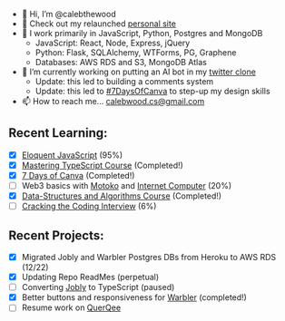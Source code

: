 - 👋 Hi, I’m @calebthewood
- 👀 Check out my relaunched [personal site](https://www.calebwood.dev/)
- 🥞 I work primarily in JavaScript, Python, Postgres and MongoDB
  - JavaScript: React, Node, Express, jQuery
  - Python: Flask, SQLAlchemy, WTForms, PG, Graphene
  - Databases: AWS RDS and S3, MongoDB Atlas
- 🌱 I’m currently working on putting an AI bot in my [twitter clone](https://github.com/calebthewood/flask-warbler)
  - Update: this led to building a comments system 
  - Update: this led to [#7DaysOfCanva](https://github.com/calebthewood/canva-series) to step-up my design skills
- 📫 How to reach me... calebwood.cs@gmail.com

## Recent Learning:
- [x] [Eloquent JavaScript](https://github.com/calebthewood/eloquentJS) (95%)
- [x] [Mastering TypeScript Course](https://github.com/calebthewood/TypeScriptCourse) (Completed!)
- [x] [7 Days of Canva](https://github.com/calebthewood/canva-series) (Completed!)
- [ ] Web3 basics with [Motoko](https://internetcomputer.org/docs/current/developer-docs/build/cdks/motoko-dfinity/motoko/) and [Internet Computer](https://internetcomputer.org/) (20%)
- [x] [Data-Structures and Algorithms Course](https://github.com/calebthewood/dsa-javascript/tree/main/JS-MasterClass) (Completed!)
- [ ] [Cracking the Coding Interview]([https://github.com/calebthewood/dsa-javascript/tree/main/JS-MasterClass](https://github.com/calebthewood/dsa-javascript/tree/main/CTCI-Questions)) (6%)

## Recent Projects:
- [x] Migrated Jobly and Warbler Postgres DBs from Heroku to AWS RDS (12/22)
- [x] Updating Repo ReadMes (perpetual)
- [ ] Converting [Jobly](https://github.com/calebthewood/jobly-frontend) to TypeScript (paused)
- [x] Better buttons and responsiveness for [Warbler](https://github.com/calebthewood/flask-warbler) (completed!)
- [ ] Resume work on [QuerQee](https://github.com/calebthewood/qq-front-end)

<!---
calebthewood/calebthewood is a ✨ special ✨ repository because its `README.md` (this file) appears on your GitHub profile.
You can click the Preview link to take a look at your changes.
--->
